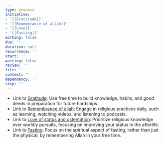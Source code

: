 ```yaml
---
type: process
initiative:
- '[[Gratitude]]'
- '[[Remembrance of allah]]'
- '[[Love]]'
- '[[Fasting]]'
working: false
due: ''
duration: null
recurrence: ''
start: ''
waiting: false
review: ''
file: ''
context: ''
dependency: ''
step: ''
---
```


* Link to [Gratitude](docs/sidebar1/Initiatives/good%20traits/Gratitude.md): Use free time to build knowledge, habits, and good deeds in preparation for future hardships.
* Link to [Remembrance of allah](docs/sidebar1/Initiatives/worship/Remembrance%20of%20allah.md): Engage in religious practices daily, such as learning, watching videos, and listening to podcasts.
* Link to [Love of status and ostentation](docs/sidebar1/Initiatives/bad%20traits/Love%20of%20status%20and%20ostentation.md): Prioritize religious knowledge over worldly pursuits, focusing on improving your status in the afterlife.
* Link to [Fasting](docs/sidebar1/Initiatives/worship/Fasting.md): Focus on the spiritual aspect of fasting, rather than just the physical, by remembering Allah in your free time.